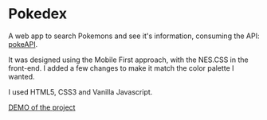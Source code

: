 # Pokedex

A web app to search Pokemons and see it's information, consuming the API: [pokeAPI](https://pokeapi.co/).

It was designed using the Mobile First approach, with the NES.CSS in the front-end. I added a few changes to make it match the color palette I wanted.

I used HTML5, CSS3 and Vanilla Javascript.

[DEMO of the project](https://pokedex-appweb.netlify.app/)
